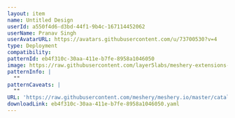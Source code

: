 ```yaml
---
layout: item
name: Untitled Design
userId: a550f4d6-d3bd-44f1-9b4c-167114452062
userName: Pranav Singh
userAvatarURL: https://avatars.githubusercontent.com/u/73700530?v=4
type: Deployment
compatibility: 
patternId: eb4f310c-30aa-411e-b7fe-8958a1046050
image: https://raw.githubusercontent.com/layer5labs/meshery-extensions-packages/master/action-assets/design-assets/eb4f310c-30aa-411e-b7fe-8958a1046050.png
patternInfo: |
  ""
patternCaveats: |
  ""
URL: 'https://raw.githubusercontent.com/meshery/meshery.io/master/catalog/eb4f310c-30aa-411e-b7fe-8958a1046050.yaml'
downloadLink: eb4f310c-30aa-411e-b7fe-8958a1046050.yaml
---
```

